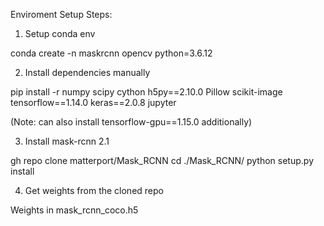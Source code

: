 Enviroment Setup Steps:

1. Setup conda env

conda create -n maskrcnn opencv python=3.6.12

2. Install dependencies manually

pip install -r numpy scipy cython h5py==2.10.0 Pillow scikit-image tensorflow==1.14.0 keras==2.0.8 jupyter

(Note: can also install tensorflow-gpu==1.15.0 additionally)

3. Install mask-rcnn 2.1

gh repo clone matterport/Mask\_RCNN
cd ./Mask\_RCNN/
python setup.py install

4. Get weights from the cloned repo

Weights in mask\_rcnn\_coco.h5
